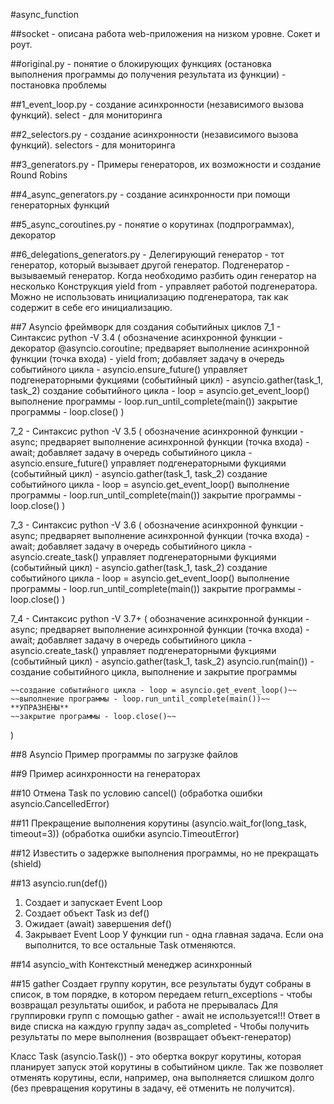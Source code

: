 #async_function 

##socket - описана работа web-приложения на низком уровне. Сокет и роут.

##original.py - понятие о блокирующих функциях (остановка выполнения программы до получения результата из функции) - постановка проблемы

##1_event_loop.py - создание асинхронности (независимого вызова функций). select - для мониторинга

##2_selectors.py - создание асинхронности (независимого вызова функций). selectors - для мониторинга

##3_generators.py - Примеры генераторов, их возможности и создание Round Robins

##4_async_generators.py - создание асинхронности при помощи генераторных функций

##5_async_coroutines.py - понятие о корутинах (подпрограммах), декоратор

##6_delegations_generators.py - Делегирующий генератор - тот генератор, который вызывает другой генератор. Подгенератор - вызываемый генератор. Когда необходимо разбить один генератор на несколько
Конструкция yield from - управляет работой подгенератора. Можно не использовать инициализацию подгенератора, так как содержит в себе его инициализацию.

##7 Asyncio фреймворк для создания событийных циклов
7_1 - Синтаксис python -V 3.4 (
    обозначение асинхронной функции - декоратор @asyncio.coroutine; 
    предваряет выполнение асинхронной функции (точка входа) - yield from;
    добавляет задачу в очередь событийного цикла - asyncio.ensure_future()
    управляет подгенераторными фукциями (событийный цикл) - asyncio.gather(task_1, task_2)
    создание событийного цикла - loop = asyncio.get_event_loop()
    выполнение программы - loop.run_until_complete(main())
    закрытие программы - loop.close()
)

7_2 - Синтаксис python -V 3.5 (
    обозначение асинхронной функции - async; 
    предваряет выполнение асинхронной функции (точка входа) - await;
    добавляет задачу в очередь событийного цикла - asyncio.ensure_future()
    управляет подгенераторными фукциями (событийный цикл) - asyncio.gather(task_1, task_2)
    создание событийного цикла - loop = asyncio.get_event_loop()
    выполнение программы - loop.run_until_complete(main())
    закрытие программы - loop.close()
)

7_3 - Синтаксис python -V 3.6 (
    обозначение асинхронной функции - async; 
    предваряет выполнение асинхронной функции (точка входа) - await;
    добавляет задачу в очередь событийного цикла - asyncio.create_task()
    управляет подгенераторными фукциями (событийный цикл) - asyncio.gather(task_1, task_2)
    создание событийного цикла - loop = asyncio.get_event_loop()
    выполнение программы - loop.run_until_complete(main())
    закрытие программы - loop.close()
)

7_4 - Синтаксис python -V 3.7+  (
    обозначение асинхронной функции - async; 
    предваряет выполнение асинхронной функции (точка входа) - await;
    добавляет задачу в очередь событийного цикла - asyncio.create_task()
    управляет подгенераторными фукциями (событийный цикл) - asyncio.gather(task_1, task_2)
    asyncio.run(main()) - создание событийного цикла, выполнение и закрытие программы

    ~~создание событийного цикла - loop = asyncio.get_event_loop()~~
    ~~выполнение программы - loop.run_until_complete(main())~~          **УПРАЗНЕНЫ**
    ~~закрытие программы - loop.close()~~
)

##8 Asyncio Пример программы по загрузке файлов

##9 Пример асинхронности на генераторах

##10 Отмена Task по условию cancel() (обработка ошибки asyncio.CancelledError)

##11 Прекращение выполнения корутины (asyncio.wait_for(long_task, timeout=3)) (обработка ошибки asyncio.TimeoutError)

##12 Известить о задержке выполнения программы, но не прекращать (shield)

##13 asyncio.run(def())
1. Создает и запускает Event Loop
2. Создает объект Task из def()
3. Ожидает (await) завершения def()
4. Закрывает Event Loop
У функции run - одна главная задача. Если она выполнится, то все остальные Task отменяются.

##14 asyncio_with Контекстный менеджер асинхронный

##15 gather Создает группу корутин, все результаты будут собраны в список, в том порядке, в котором передаем
return_exceptions - чтобы возвращал результаты ошибок, и работа не прерывалась
Для группировки групп с помощью gather - await не используется!!! Ответ в виде списка на каждую группу задач
as_completed - Чтобы получить результаты по мере выполнения (возвращает объект-генератор)


Класс Task (asyncio.Task()) - это обертка вокруг корутины, которая планирует запуск этой корутины в событийном цикле. Так же позволяет отменять корутины, если, например, она выполняется слишком долго (без превращения корутины в задачу, её отменить не получится).